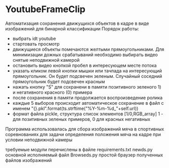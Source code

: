 # YoutubeFrameClip
Автоматизация сохранения движущихся объектов в кадре в виде изображений для бинарной классификации
Порядок работы:
- выбрать idt youtube 
- стартовать просмотр
- движущиеся объекты помечаются желтыми прямоугольниками. Для минимизации дожных срабатываний необходимо выбирать видео снятые неподвижной камерой
- остановить видео кнопкой пробел в интересующем месте потока
- указать кликом левой кнопки мышки или тачпада на интересующий прямоугольник. Он будет подсвечен зеленым. Случайный соседний прямоугольник будет подсвечен красным
- нажать кнопку "S" для сохранени в памяти позитивного зеленого 1) и негативного красного (0) примера
- после сохранения в памяти продолжается воспроизведение ролика
- каждые 5 выборов происходит автоматическое сохранение в файл с именем "{}.pkl".format(ts.strftime("%Y-%m-%d_"+self.url)) 
- формат файла pickle, структура список элементов [1/0,RGB_array] 1 - для позитивных зеленых примеров, 0 для красных негативных

Программа использовалась для сбора изображений мяча в спортивных соревнованиях для задачи определения положения мяча на кадре при условии неподвижной камеры 

требуемые модули перечислены в файле requirements.txt
newds.py основной исполняемый файл
Browseds.py простой браузер полученных файлов изображений